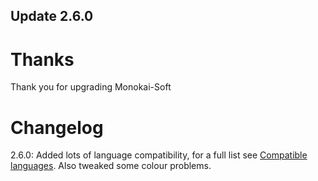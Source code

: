 ## Update 2.6.0

# Thanks
Thank you for upgrading Monokai-Soft

# Changelog
2.6.0: Added lots of language compatibility, for a full list see [Compatible languages](https://github.com/ThePythonGuy3/Monokai-Soft/blob/master/resources/comp.md). Also tweaked some colour problems.
